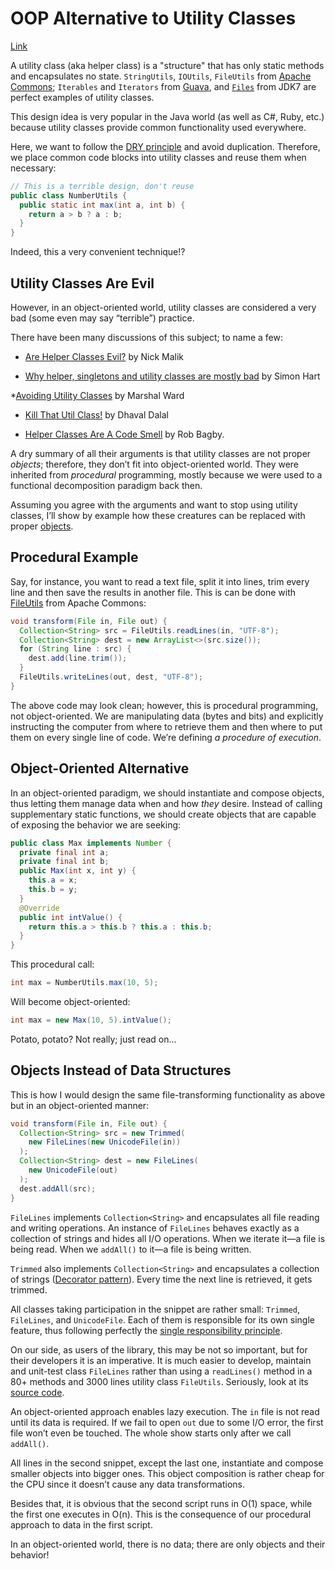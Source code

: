 # OOP Alternative to Utility Classes

[Link](https://www.yegor256.com/2014/05/05/oop-alternative-to-utility-classes.html)

A utility class (aka helper class) is a "structure" that has only static methods
and encapsulates no state. `StringUtils`, `IOUtils`, `FileUtils` from
[Apache Commons](http://commons.apache.org/);
`Iterables` and `Iterators` from [Guava](https://code.google.com/p/guava-libraries/),
and [`Files`](http://docs.oracle.com/javase/7/docs/api/java/nio/file/Files.html)
from JDK7 are perfect examples of utility classes.

This design idea is very popular in the Java world (as well as C#, Ruby, etc.)
because utility classes provide common functionality used everywhere.

Here, we want to follow the [DRY principle](http://en.wikipedia.org/wiki/Don%27t_repeat_yourself)
and avoid duplication. Therefore, we place common code blocks into utility classes
and reuse them when necessary:

```java
// This is a terrible design, don't reuse
public class NumberUtils {
  public static int max(int a, int b) {
    return a > b ? a : b;
  }
}
```

Indeed, this a very convenient technique!?


## Utility Classes Are Evil

However, in an object-oriented world, utility classes are considered a very bad
(some even may say “terrible”) practice.

There have been many discussions of this subject; to name a few:

* [Are Helper Classes Evil?](http://blogs.msdn.com/b/nickmalik/archive/2005/09/06/461404.aspx)
by Nick Malik

* [Why helper, singletons and utility classes are mostly bad](http://smart421.wordpress.com/2011/08/31/why-helper-singletons-and-utility-classes-are-mostly-bad-2/)
by Simon Hart

*[Avoiding Utility Classes](https://github.com/marshallward/marshallward.org/blob/master/content/avoid_util_classes.rst)
by Marshal Ward

* [Kill That Util Class!](http://www.jroller.com/DhavalDalal/entry/kill_that_util_class)
by Dhaval Dalal

* [Helper Classes Are A Code Smell](http://www.robbagby.com/posts/helper-classes-are-a-code-smell/)
by Rob Bagby.

A dry summary of all their arguments is that utility classes are not proper *objects*;
therefore, they don’t fit into object-oriented world. They were inherited from
*procedural* programming, mostly because we were used to a functional decomposition
paradigm back then.

Assuming you agree with the arguments and want to stop using utility classes,
I’ll show by example how these creatures can be replaced with proper
[objects](https://www.yegor256.com/2016/07/14/who-is-object.html).

## Procedural Example

Say, for instance, you want to read a text file, split it into lines,
trim every line and then save the results in another file.
This is can be done with
[FileUtils](http://commons.apache.org/proper/commons-io/javadocs/api-2.5/org/apache/commons/io/FileUtils.html)
from Apache Commons:

```java
void transform(File in, File out) {
  Collection<String> src = FileUtils.readLines(in, "UTF-8");
  Collection<String> dest = new ArrayList<>(src.size());
  for (String line : src) {
    dest.add(line.trim());
  }
  FileUtils.writeLines(out, dest, "UTF-8");
}
```

The above code may look clean; however, this is procedural programming,
not object-oriented. We are manipulating data (bytes and bits) and explicitly
instructing the computer from where to retrieve them and then where to put
them on every single line of code. We’re defining *a procedure of execution*.

## Object-Oriented Alternative

In an object-oriented paradigm, we should instantiate and compose objects,
thus letting them manage data when and how *they* desire. Instead of calling
supplementary static functions, we should create objects that are capable
of exposing the behavior we are seeking:

```java
public class Max implements Number {
  private final int a;
  private final int b;
  public Max(int x, int y) {
    this.a = x;
    this.b = y;
  }
  @Override
  public int intValue() {
    return this.a > this.b ? this.a : this.b;
  }
}
```

This procedural call:

```java
int max = NumberUtils.max(10, 5);
```

Will become object-oriented:

```java
int max = new Max(10, 5).intValue();
```

Potato, potato? Not really; just read on...


## Objects Instead of Data Structures

This is how I would design the same file-transforming functionality as
above but in an object-oriented manner:

```java
void transform(File in, File out) {
  Collection<String> src = new Trimmed(
    new FileLines(new UnicodeFile(in))
  );
  Collection<String> dest = new FileLines(
    new UnicodeFile(out)
  );
  dest.addAll(src);
}
```

`FileLines` implements `Collection<String>` and encapsulates all file reading
and writing operations. An instance of `FileLines` behaves exactly as a collection
of strings and hides all I/O operations. When we iterate it—a file is being read.
When we `addAll()` to it—a file is being written.

`Trimmed` also implements `Collection<String>` and encapsulates a
collection of strings
([Decorator pattern](http://en.wikipedia.org/wiki/Decorator_pattern)).
Every time the next line is retrieved, it gets trimmed.

All classes taking participation in the snippet are rather small:
`Trimmed`, `FileLines`, and `UnicodeFile`. Each of them is responsible for its
own single feature, thus following perfectly the
[single responsibility principle](http://en.wikipedia.org/wiki/Single_responsibility_principle).

On our side, as users of the library, this may be not so important,
but for their developers it is an imperative. It is much easier to develop,
maintain and unit-test class `FileLines` rather than using a `readLines()`
method in a 80+ methods and 3000 lines utility class `FileUtils`.
Seriously, look at its
[source code](https://github.com/apache/commons-io/blob/commons-io-2.5/src/main/java/org/apache/commons/io/FileUtils.java).

An object-oriented approach enables lazy execution. The `in` file is not read
until its data is required. If we fail to open `out` due to some I/O error,
the first file won’t even be touched. The whole show starts only after we call `addAll()`.

All lines in the second snippet, except the last one, instantiate and compose smaller
objects into bigger ones. This object composition is rather cheap for the CPU since it
doesn’t cause any data transformations.

Besides that, it is obvious that the second script runs in O(1) space, while the first
one executes in O(n). This is the consequence of our procedural approach to data in
the first script.

In an object-oriented world, there is no data; there are only objects and their behavior!
